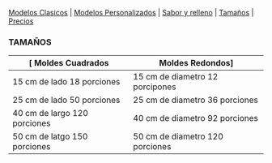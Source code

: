 [Modelos Clasicos](./modelosclasicos.md) | [Modelos Personalizados](./modelospersonalizados.md) | [Sabor y relleno](./saboryrelleno.md) | [Tamaños](./tamaños.md) | [Precios](./precios.md)

### TAMAÑOS 

[ Moldes Cuadrados | Moldes  Redondos]
|------------------|----------------|
| 15 cm  de lado 18 porciones | 15 cm de diametro 12 porcipones| 
| 25 cm de lado 50 porciones | 25 cm de diametro 36 porciones | 
| 40 cm de largo 120 porciones | 40 cm de diametro 92 porciones | 
| 50 cm de latgo 150 porciones | 50 cm de diametro  120 porciones | 
